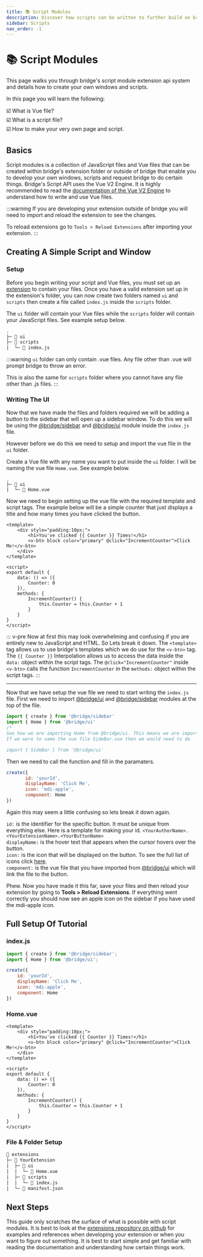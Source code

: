 ```yaml
---
title: 📚 Script Modules
description: Discover how scripts can be written to further build on bridge.'s extension capabilties.
sidebar: Scripts
nav_order: -1
---
```


# 📚 Script Modules

This page walks you through bridge's script module extension api system and details how to create your own windows and scripts.

In this page you will learn the following:

:ballot_box_with_check: What is Vue file?
<br/>
:ballot_box_with_check: What is a script file?
<br/>
:ballot_box_with_check: How to make your very own page and script.

## Basics
Script modules is a collection of JavaScript files and Vue files that can be created within bridge's extension folder or outside of bridge that enable you to develop your own windows, scripts and request bridge to do certain things. Bridge's Script API uses the Vue V2 Engine. It is highly recommended to read the [documentation of the Vue V2 Engine](https://v2.vuejs.org/) to understand how to write and use Vue files.

:::warning
If you are developing your extension outside of bridge you will need to import and reload the extension to see the changes.

To reload extensions go to `Tools > Reload Extensions` after importing your extension.
:::

## Creating A Simple Script and Window
### Setup
Before you begin writing your script and Vue files, you must set up an [extension](/extensions/index.html#creating-extensions) to contain your files. Once you have a valid extension set up in the extension's folder, you can now create two folders named `ui` and `scripts` then create a file called `index.js` inside the `scripts` folder.

The `ui` folder will contain your Vue files while the `scripts` folder will contain your JavaScript files. See example setup below.

```txt
.
├─ 📁 ui
├─ 📁 scripts
|  └─ 📝 index.js
```

:::warning
`ui` folder can only contain .vue files. Any file other than .vue will prompt bridge to throw an error.

This is also the same for `scripts` folder where you cannot have any file other than .js files.
:::

### Writing The UI
Now that we have made the files and folders required we will be adding a button to the sidebar that will open up a sidebar window. To do this we will be using the [@bridge/sidebar](/extensions/scripts/sidebar.html) and [@bridge/ui](/extensions/scripts/ui.html) module inside the `index.js` file.

However before we do this we need to setup and import the vue file in the `ui` folder.

Create a Vue file with any name you want to put inside the `ui` folder. I will be naming the vue file `Home.vue`. See example below.

```txt{3}
.
├─ 📁 ui
|  └─ 📝 Home.vue
```

Now we need to begin setting up the vue file with the required template and script tags. The example below will be a simple counter that just displays a title and how many times you have clicked the button.

```vue
<template>
    <div style="padding:10px;">
        <h1>You've clicked {{ Counter }} Times!</h1>
        <v-btn block color="primary" @click="IncrementCounter">Click Me!</v-btn>
    </div>
</template>

<script>
export default {
    data: () => ({
        Counter: 0
    }),
    methods: {
        IncrementCounter() {
            this.Counter = this.Counter + 1
        }
    }
}
</script>
```

::: v-pre
Now at first this may look overwhelming and confusing if you are entirely new to JavaScript and HTML. So Lets break it down. The `<template>` tag allows us to use bridge's templates which we do use for the `<v-btn>` tag. The `{{ Counter }}` Interpolation allows us to access the data inside the `data:` object within the script tags. The `@click="IncrementCounter"` inside `<v-btn>` calls the function `IncrementCounter` in the `methods:` object within the script tags.
:::

---

Now that we have setup the vue file we need to start writing the `index.js` file. First we need to import [@bridge/ui](/extensions/scripts/ui.html) and [@bridge/sidebar](/extensions/scripts/sidebar.html) modules at the top of the file.

```js
import { create } from '@bridge/sidebar'
import { Home } from '@bridge/ui'
/*
See how we are importing Home from @bridge/ui. This means we are importing the vue file Home.vue. 
If we were to name the vue file SideBar.vue then we would need to do

import { SideBar } from '@bridge/ui'
```

Then we need to call the function and fill in the paramaters.

```js
create({
	   id: 'yourId',
	   displayName: 'Click Me',
	   icon: 'mdi-apple',
	   component: Home
})
```

Again this may seem a little confusing so lets break it down again.

`id:` is the identifier for the specific button. It must be unique from everything else. Here is a template for making your id. `<YourAuthorName>.<YourExtensionName>.<YourButtonName>`
<br/>
`displayName:` is the hover text that appears when the cursor hovers over the button.
<br/>
`icon:` is the icon that will be displayed on the button. To see the full list of icons click [here](https://materialdesignicons.com/).
<br/>
`component:` is the vue file that you have imported from [@bridge/ui](/extensions/scripts/ui.html) which will link the file to the button.

Phew. Now you have made it this far, save your files and then reload your extension by going to **Tools > Reload Extensions**. If everything went correctly you should now see an apple icon on the sidebar if you have used the mdi-apple icon.

## Full Setup Of Tutorial
### index.js
```js
import { create } from '@bridge/sidebar';
import { Home } from '@bridge/ui';

create({
    id: 'yourId',
    displayName: 'Click Me',
    icon: 'mdi-apple',
    component: Home
})
```
### Home.vue
```vue
<template>
    <div style="padding:10px;">
        <h1>You've clicked {{ Counter }} Times!</h1>
        <v-btn block color="primary" @click="IncrementCounter">Click Me!</v-btn>
    </div>
</template>

<script>
export default {
    data: () => ({
        Counter: 0
    }),
    methods: {
        IncrementCounter() {
            this.Counter = this.Counter + 1
        }
    }
}
</script>
```

### File & Folder Setup
```txt
📁 extensions
├─ 📁 YourExtension
|  ├─ 📁 ui
|  |  └─ 📝 Home.vue
|  ├─ 📁 scripts
|  |  └─ 📝 index.js
|  └─ 📝 manifest.json
```

## Next Steps
This guide only scratches the surface of what is possible with script modules. It is best to look at the [extensions repository on github](https://github.com/bridge-core/plugins) for examples and references when developing your extension or when you want to figure out something. It is best to start simple and get familiar with reading the documentation and understanding how certain things work.